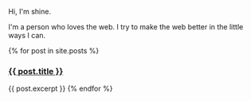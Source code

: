 Hi, I'm shine.

I'm a person who loves the web. I try to make the web better in the little ways I can.

<div>
	{% for post in site.posts %}
		<h3><a href="{{ post.url }}">{{ post.title }}</a></h3>
			{{ post.excerpt }}
	{% endfor %}
</div>

